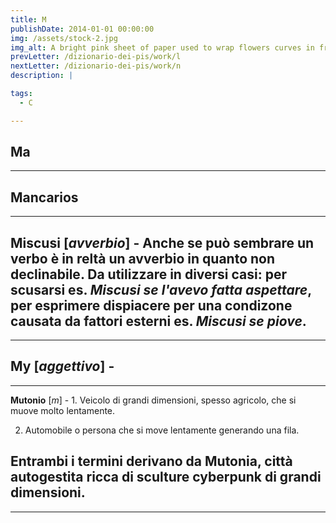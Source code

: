 ```yaml
---
title: M
publishDate: 2014-01-01 00:00:00
img: /assets/stock-2.jpg
img_alt: A bright pink sheet of paper used to wrap flowers curves in front of rich blue background
prevLetter: /dizionario-dei-pis/work/l
nextLetter: /dizionario-dei-pis/work/n
description: |

tags:
  - C

---
```

**Ma** 
---
---
**Mancarios** 
---
---
**Miscusi**
[*avverbio*] - Anche se può sembrare un verbo è in reltà un avverbio in quanto non declinabile. Da utilizzare in diversi casi:
per scusarsi es. *Miscusi se l'avevo fatta aspettare*, per esprimere dispiacere per una condizone causata da fattori esterni es. *Miscusi se piove*.
---
---
**My** [*aggettivo*] - 
---
---
**Mutonio** [*m*] - 1. Veicolo di grandi dimensioni, spesso agricolo, che si muove molto lentamente.

2. Automobile o persona che si move lentamente generando una fila.

Entrambi i termini derivano da Mutonia, città autogestita ricca di sculture cyberpunk di grandi dimensioni.
---
---